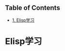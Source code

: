 <div id="table-of-contents">
<h2>Table of Contents</h2>
<div id="text-table-of-contents">
<ul>
<li><a href="#sec-1">1. Elisp学习</a></li>
</ul>
</div>
</div>


# Elisp学习<a id="sec-1" name="sec-1"></a>
